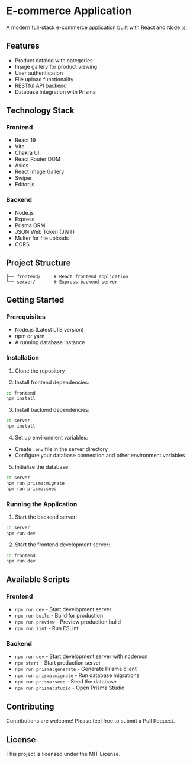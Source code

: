 # E-commerce Application

A modern full-stack e-commerce application built with React and Node.js.

## Features

- Product catalog with categories
- Image gallery for product viewing
- User authentication
- File upload functionality
- RESTful API backend
- Database integration with Prisma

## Technology Stack

### Frontend
- React 19
- Vite
- Chakra UI
- React Router DOM
- Axios
- React Image Gallery
- Swiper
- Editor.js

### Backend
- Node.js
- Express
- Prisma ORM
- JSON Web Token (JWT)
- Multer for file uploads
- CORS

## Project Structure

```
├── frontend/     # React frontend application
└── server/       # Express backend server
```

## Getting Started

### Prerequisites
- Node.js (Latest LTS version)
- npm or yarn
- A running database instance

### Installation

1. Clone the repository

2. Install frontend dependencies:
```bash
cd frontend
npm install
```

3. Install backend dependencies:
```bash
cd server
npm install
```

4. Set up environment variables:
- Create `.env` file in the server directory
- Configure your database connection and other environment variables

5. Initialize the database:
```bash
cd server
npm run prisma:migrate
npm run prisma:seed
```

### Running the Application

1. Start the backend server:
```bash
cd server
npm run dev
```

2. Start the frontend development server:
```bash
cd frontend
npm run dev
```

## Available Scripts

### Frontend
- `npm run dev` - Start development server
- `npm run build` - Build for production
- `npm run preview` - Preview production build
- `npm run lint` - Run ESLint

### Backend
- `npm run dev` - Start development server with nodemon
- `npm start` - Start production server
- `npm run prisma:generate` - Generate Prisma client
- `npm run prisma:migrate` - Run database migrations
- `npm run prisma:seed` - Seed the database
- `npm run prisma:studio` - Open Prisma Studio

## Contributing

Contributions are welcome! Please feel free to submit a Pull Request.

## License

This project is licensed under the MIT License.